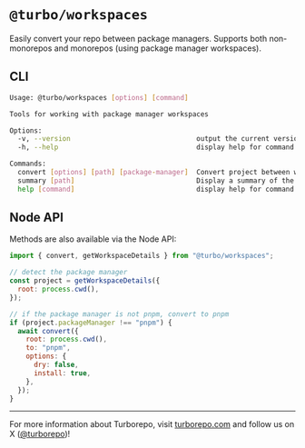 # `@turbo/workspaces`

Easily convert your repo between package managers. Supports both non-monorepos and monorepos (using package manager workspaces).

## CLI

```sh
Usage: @turbo/workspaces [options] [command]

Tools for working with package manager workspaces

Options:
  -v, --version                               output the current version
  -h, --help                                  display help for command

Commands:
  convert [options] [path] [package-manager]  Convert project between workspace managers
  summary [path]                              Display a summary of the specified project
  help [command]                              display help for command
```

## Node API

Methods are also available via the Node API:

```js
import { convert, getWorkspaceDetails } from "@turbo/workspaces";

// detect the package manager
const project = getWorkspaceDetails({
  root: process.cwd(),
});

// if the package manager is not pnpm, convert to pnpm
if (project.packageManager !== "pnpm") {
  await convert({
    root: process.cwd(),
    to: "pnpm",
    options: {
      dry: false,
      install: true,
    },
  });
}
```

---

For more information about Turborepo, visit [turborepo.com](https://turborepo.com) and follow us on X ([@turborepo](https://x.com/turborepo))!
